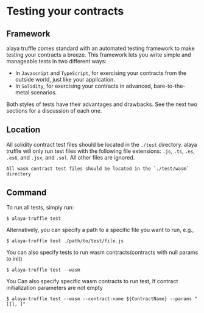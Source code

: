# Testing your contracts

## Framework

alaya truffle comes standard with an automated testing framework to make testing your contracts a breeze. This framework lets you write simple and manageable tests in two different ways:

* In `Javascript` and `TypeScript`, for exercising your contracts from the outside world, just like your application.
* In `Solidity`, for exercising your contracts in advanced, bare-to-the-metal scenarios.

Both styles of tests have their advantages and drawbacks. See the next two sections for a discussion of each one.

## Location

All solidity contract test files should be located in the `./test` directory. alaya truffle will only run test files with the following file extensions: `.js`, `.ts`, `.es`, `.es6`, and `.jsx`, and `.sol`. All other files are ignored.

```note::
All wasm contract test files should be located in the `./test/wasm` directory
```

## Command

To run all tests, simply run:

```
$ alaya-truffle test
```

Alternatively, you can specify a path to a specific file you want to run, e.g.,

```none
$ alaya-truffle test ./path/to/test/file.js
```

You can also specify tests to run wasm contracts(contracts with null params to init)

```
$ alaya-truffle test --wasm
```

You Can also specify specific wasm contracts to run test, If contract initialization parameters are not empty

```
$ alaya-truffle test --wasm --contract-name ${ContractName} --params "[[], ]"
```

